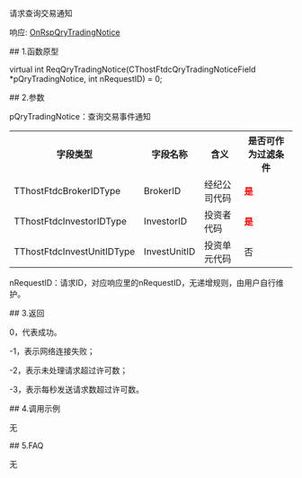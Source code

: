 <p>请求查询交易通知</p>
<p>响应: <a href="../../CTHOSTFTDCTRADERAPI/ONRSPQRYTRADINGNOTICE/">OnRspQryTradingNotice</a></p>
<span class="anchor" id="f099a405-547c-4b64-b9f9-68dece5315fe"></span>
## 1.函数原型
<p>virtual int ReqQryTradingNotice(CThostFtdcQryTradingNoticeField *pQryTradingNotice, int nRequestID) = 0;</p>
<span class="anchor" id="47a628e7-4cb1-4104-96ba-e5137145a0db"></span>
## 2.参数
<p>pQryTradingNotice：查询交易事件通知</p>
<table><tr><th style="TEXT-ALIGN: center;">字段类型</th><th style="TEXT-ALIGN: center;">字段名称</th><th style="TEXT-ALIGN: center;">含义</th><th style="TEXT-ALIGN: center;">是否可作为过滤条件</th></tr><tr><td style="TEXT-ALIGN: left;">TThostFtdcBrokerIDType</td>
<td style="TEXT-ALIGN: left;">BrokerID</td>
<td style="TEXT-ALIGN: left;">经纪公司代码</td>
<td style="TEXT-ALIGN: left;"><strong><font color="#FF0000">是</font></strong></td>
</tr>
<tr><td style="TEXT-ALIGN: left;">TThostFtdcInvestorIDType</td>
<td style="TEXT-ALIGN: left;">InvestorID</td>
<td style="TEXT-ALIGN: left;">投资者代码</td>
<td style="TEXT-ALIGN: left;"><strong><font color="#FF0000">是</font></strong></td>
</tr>
<tr><td style="TEXT-ALIGN: left;">TThostFtdcInvestUnitIDType</td>
<td style="TEXT-ALIGN: left;">InvestUnitID</td>
<td style="TEXT-ALIGN: left;">投资单元代码</td>
<td style="TEXT-ALIGN: left;">否</td>
</tr>
</table>
<p>nRequestID：请求ID，对应响应里的nRequestID，无递增规则，由用户自行维护。</p>
<span class="anchor" id="098179d1-81b1-48b4-91ba-753472e528e7"></span>
## 3.返回
<p>0，代表成功。</p>
<p>-1，表示网络连接失败；</p>
<p>-2，表示未处理请求超过许可数；</p>
<p>-3，表示每秒发送请求数超过许可数。</p>
<span class="anchor" id="6b888fcc-7175-4667-93e8-bf963a89188d"></span>
## 4.调用示例
<p>无</p>
<span class="anchor" id="815e81f7-ba8c-4b5f-8aa7-c7c18eea9e64"></span>
## 5.FAQ
<p>无</p>
